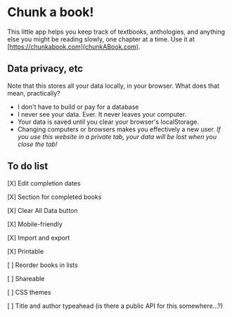 # Chunk a book!
This little app helps you keep track of textbooks, anthologies, and anything else you might be reading slowly, one chapter at a time. Use it at [https://chunkabook.com](chunkABook.com).

## Data privacy, etc
Note that this stores all your data locally, in your browser. What does that mean, practically?
- I don't have to build or pay for a database
- I never see your data. Ever. It never leaves your computer.
- Your data is saved until you clear your browser's localStorage.
- Changing computers or browsers makes you effectively a new user. *If you use this website in a private tab, your data will be lost when you close the tab!*

## To do list
[X] Edit completion dates

[X] Section for completed books

[X] Clear All Data button

[X] Mobile-friendly

[X] Import and export

[X] Printable

[ ] Reorder books in lists

[ ] Shareable

[ ] CSS themes

[ ] Title and author typeahead (is there a public API for this somewhere...?)

